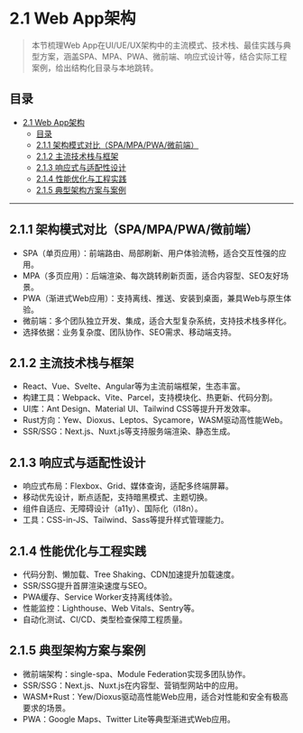 # 2.1 Web App架构

> 本节梳理Web App在UI/UE/UX架构中的主流模式、技术栈、最佳实践与典型方案，涵盖SPA、MPA、PWA、微前端、响应式设计等，结合实际工程案例，给出结构化目录与本地跳转。

## 目录

- [2.1 Web App架构](#21-web-app架构)
  - [目录](#目录)
  - [2.1.1 架构模式对比（SPA/MPA/PWA/微前端）](#211-架构模式对比spampapwa微前端)
  - [2.1.2 主流技术栈与框架](#212-主流技术栈与框架)
  - [2.1.3 响应式与适配性设计](#213-响应式与适配性设计)
  - [2.1.4 性能优化与工程实践](#214-性能优化与工程实践)
  - [2.1.5 典型架构方案与案例](#215-典型架构方案与案例)

---

## 2.1.1 架构模式对比（SPA/MPA/PWA/微前端）

- SPA（单页应用）：前端路由、局部刷新、用户体验流畅，适合交互性强的应用。
- MPA（多页应用）：后端渲染、每次跳转刷新页面，适合内容型、SEO友好场景。
- PWA（渐进式Web应用）：支持离线、推送、安装到桌面，兼具Web与原生体验。
- 微前端：多个团队独立开发、集成，适合大型复杂系统，支持技术栈多样化。
- 选择依据：业务复杂度、团队协作、SEO需求、移动端支持。

## 2.1.2 主流技术栈与框架

- React、Vue、Svelte、Angular等为主流前端框架，生态丰富。
- 构建工具：Webpack、Vite、Parcel，支持模块化、热更新、代码分割。
- UI库：Ant Design、Material UI、Tailwind CSS等提升开发效率。
- Rust方向：Yew、Dioxus、Leptos、Sycamore，WASM驱动高性能Web。
- SSR/SSG：Next.js、Nuxt.js等支持服务端渲染、静态生成。

## 2.1.3 响应式与适配性设计

- 响应式布局：Flexbox、Grid、媒体查询，适配多终端屏幕。
- 移动优先设计，断点适配，支持暗黑模式、主题切换。
- 组件自适应、无障碍设计（a11y）、国际化（i18n）。
- 工具：CSS-in-JS、Tailwind、Sass等提升样式管理能力。

## 2.1.4 性能优化与工程实践

- 代码分割、懒加载、Tree Shaking、CDN加速提升加载速度。
- SSR/SSG提升首屏渲染速度与SEO。
- PWA缓存、Service Worker支持离线体验。
- 性能监控：Lighthouse、Web Vitals、Sentry等。
- 自动化测试、CI/CD、类型检查保障工程质量。

## 2.1.5 典型架构方案与案例

- 微前端架构：single-spa、Module Federation实现多团队协作。
- SSR/SSG：Next.js、Nuxt.js在内容型、营销型网站中的应用。
- WASM+Rust：Yew/Dioxus驱动高性能Web应用，适合对性能和安全有极高要求的场景。
- PWA：Google Maps、Twitter Lite等典型渐进式Web应用。
